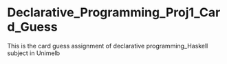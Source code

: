# Declarative_Programming_Proj1_Card_Guess
This is the card guess assignment of declarative programming_Haskell subject in Unimelb

